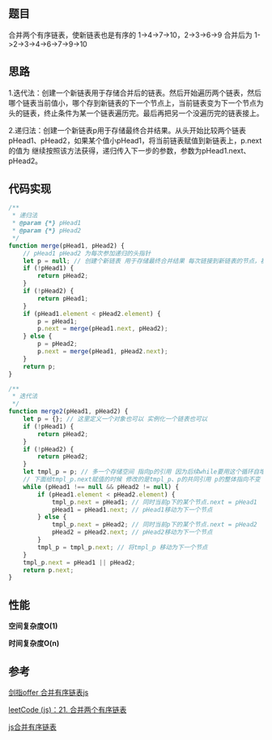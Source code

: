 ## 题目
合并两个有序链表，使新链表也是有序的 1->4->7->10，2->3->6->9 合并后为 1->2->3->4->6->7->9->10

## 思路
1.迭代法：创建一个新链表用于存储合并后的链表。然后开始遍历两个链表，然后哪个链表当前值小，哪个存到新链表的下一个节点上，当前链表变为下一个节点为头的链表，终止条件为某一个链表遍历完。最后再把另一个没遍历完的链表接上。

2.递归法：创建一个新链表p用于存储最终合并结果。从头开始比较两个链表pHead1、pHead2，如果某个值小pHead1，将当前链表赋值到新链表上，p.next的值为 继续按照该方法获得，递归传入下一步的参数，参数为pHead1.next、pHead2。

## 代码实现
```javascript
/**
 * 递归法
 * @param {*} pHead1 
 * @param {*} pHead2 
 */
function merge(pHead1, pHead2) {
    // pHead1 pHead2 为每次参加递归的头指针
    let p = null; // 创建个新链表 用于存储最终合并结果 每次链接到新链表的节点，初始化为空
    if (!pHead1) {
        return pHead2;
    }
    if (!pHead2) {
        return pHead1;
    }
    if (pHead1.element < pHead2.element) {
        p = pHead1;
        p.next = merge(pHead1.next, pHead2);
    } else {
        p = pHead2;
        p.next = merge(pHead1, pHead2.next);
    }
    return p;
}
```

```javascript
/**
 * 迭代法
 */
function merge2(pHead1, pHead2) {
    let p = {}; // 这里定义一个对象也可以 实例化一个链表也可以
    if (!pHead1) {
        return pHead2;
    }
    if (!pHead2) {
        return pHead2;
    }
    let tmpl_p = p; // 多一个存储空间 指向p的引用 因为后续while要用这个循环自增
    // 下面给tmpl_p.next赋值的时候 修改的是tmpl_p、p的共同引用 p的整体指向不变 tmpl_p像指针一样 从头指到尾
    while (pHead1 !== null && pHead2 != null) {
        if (pHead1.element < pHead2.element) {
            tmpl_p.next = pHead1; // 同时当前p下的某个节点.next = pHead1
            pHead1 = pHead1.next; // pHead1移动为下一个节点
        } else {
            tmpl_p.next = pHead2; // 同时当前p下的某个节点.next = pHead2
            pHead2 = pHead2.next; // pHead2移动为下一个节点
        }
        tmpl_p = tmpl_p.next; // 将tmpl_p 移动为下一个节点
    }
    tmpl_p.next = pHead1 || pHead2;
    return p.next;
}
```

## 性能
**空间复杂度O(1)**

**时间复杂度O(n)**

## 参考
[剑指offer 合并有序链表js](https://blog.csdn.net/seu_lxy/article/details/89162397)

[leetCode (js)：21. 合并两个有序链表](https://www.jianshu.com/p/c5637f4fa099)

[js合并有序链表](https://segmentfault.com/a/1190000011647929)